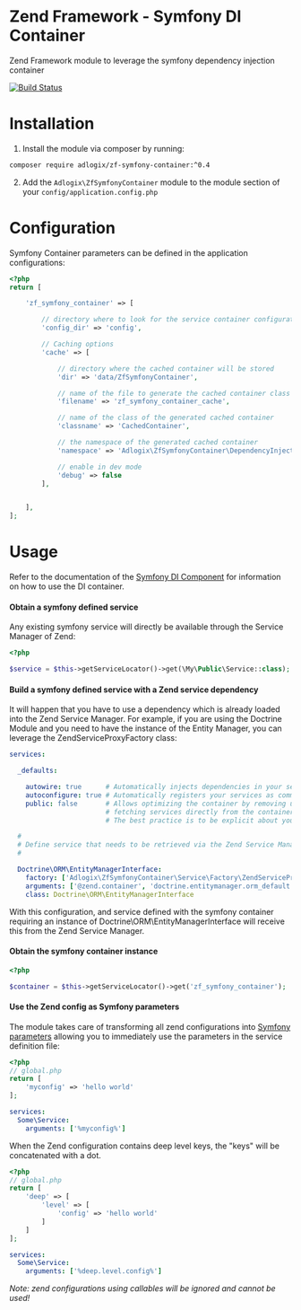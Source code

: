 # Zend Framework - Symfony DI Container
Zend Framework module to leverage the symfony dependency injection container

[![Build Status](https://travis-ci.org/adlogix/zf-symfony-container.svg?branch=master)](https://travis-ci.org/adlogix/zf-symfony-container)

# Installation

1. Install the module via composer by running:

```bash
composer require adlogix/zf-symfony-container:^0.4
```

2. Add the `Adlogix\ZfSymfonyContainer` module to the module section of your `config/application.config.php`

# Configuration

Symfony Container parameters can be defined in the application configurations:

```php
<?php
return [

    'zf_symfony_container' => [

        // directory where to look for the service container configurations (e.g. config/services.yaml)
        'config_dir' => 'config',

        // Caching options
        'cache' => [

            // directory where the cached container will be stored
            'dir' => 'data/ZfSymfonyContainer',

            // name of the file to generate the cached container class
            'filename' => 'zf_symfony_container_cache',

            // name of the class of the generated cached container
            'classname' => 'CachedContainer',

            // the namespace of the generated cached container
            'namespace' => 'Adlogix\ZfSymfonyContainer\DependencyInjection',

            // enable in dev mode
            'debug' => false
        ],


    ],
];
```

# Usage

Refer to the documentation of the [Symfony DI Component](https://symfony.com/doc/3.4/components/dependency_injection.html) for information on how to use the DI container.

#### Obtain a symfony defined service

Any existing symfony service will directly be available through the Service Manager of Zend:

```php
<?php

$service = $this->getServiceLocator()->get(\My\Public\Service::class);
```

#### Build a symfony defined service with a Zend service dependency

It will happen that you have to use a dependency which is already loaded into the Zend Service Manager. For example, if you are using the Doctrine Module and you
need to have the instance of the Entity Manager, you can leverage the ZendServiceProxyFactory class:

```yaml
services:

  _defaults:

    autowire: true      # Automatically injects dependencies in your services.
    autoconfigure: true # Automatically registers your services as commands, event subscribers, etc.
    public: false       # Allows optimizing the container by removing unused services; this also means
                        # fetching services directly from the container via $container->get() won't work.
                        # The best practice is to be explicit about your dependencies anyway.

  #
  # Define service that needs to be retrieved via the Zend Service Manager
  #

  Doctrine\ORM\EntityManagerInterface:
    factory: ['Adlogix\ZfSymfonyContainer\Service\Factory\ZendServiceProxyFactory', getService]
    arguments: ['@zend.container', 'doctrine.entitymanager.orm_default']
    class: Doctrine\ORM\EntityManagerInterface

```

With this configuration, and service defined with the symfony container requiring an instance of Doctrine\ORM\EntityManagerInterface will receive this from
the Zend Service Manager.

#### Obtain the symfony container instance

```php
<?php

$container = $this->getServiceLocator()->get('zf_symfony_container');
```

#### Use the Zend config as Symfony parameters
The module takes care of transforming all zend configurations into [Symfony parameters](https://symfony.com/doc/current/service_container/parameters.html) allowing you to immediately use the parameters in the service definition file:
```php
<?php
// global.php
return [
    'myconfig' => 'hello world' 
];
```
```yaml
services:
  Some\Service:
    arguments: ['%myconfig%']
```
When the Zend configuration contains deep level keys, the "keys" will be concatenated with a dot.
```php
<?php
// global.php
return [
    'deep' => [
        'level' => [
            'config' => 'hello world'            
        ]    
    ]    
];
```
```yaml
services:
  Some\Service:
    arguments: ['%deep.level.config%']
```
_Note: zend configurations using callables will be ignored and cannot be used!_ 
